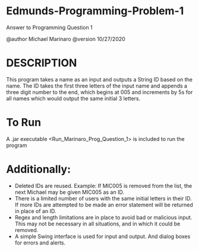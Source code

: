 # Edmunds-Programming-Problem-1
 Answer to Programming Question 1
 
 @author Michael Marinaro
 @version 10/27/2020
 
# DESCRIPTION
This program takes a name as an input and outputs a String ID based on the
name. The ID takes the first three letters of the input name and appends a
three digit number to the end, which begins at 005 and increments by 5s for
all names which would output the same initial 3 letters.

# To Run
A .jar executable <Run_Marinaro_Prog_Question_1> is included to run the program

# Additionally:
- Deleted IDs are reused. Example: If MIC005 is removed from the list, the 
   next Michael may be given MIC005 as an ID. 
- There is a limited number of users with the same initial letters in their ID. 
   If more IDs are attempted to be made an error statement will be returned 
   in place of an ID. 
- Regex and length limitations are in place to avoid bad or malicious input.
   This may not be necessary in all situations, and in which it could be
   removed. 
- A simple Swing interface is used for input and output. And dialog boxes
   for errors and alerts.

